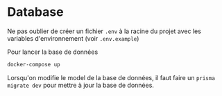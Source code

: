 # Database

Ne pas oublier de créer un fichier `.env` à la racine du projet avec les variables d'environnement (voir `.env.example`)

Pour lancer la base de données

```bash
docker-compose up
```

Lorsqu'on modifie le model de la base de données, il faut faire un `prisma migrate dev` pour mettre à jour la base de données.
